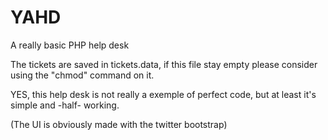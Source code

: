 YAHD
====

A really basic PHP help desk

The tickets are saved in tickets.data, if this file stay empty please consider using the "chmod" command on it.

YES, this help desk is not really a exemple of perfect code, but at least it's simple and -half- working.

(The UI is obviously made with the twitter bootstrap)
